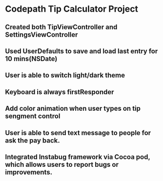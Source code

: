 # Codepath Tip Calculator Project

## Created both TipViewController and SettingsViewController
## Used UserDefaults to save and load last entry for 10 mins(NSDate)
## User is able to switch light/dark theme
## Keyboard is always firstResponder
## Add color animation when user types on tip sengment control
## User is able to send text message to people for ask the pay back.
## Integrated Instabug framework via Cocoa pod, which allows users to report bugs or improvements.
